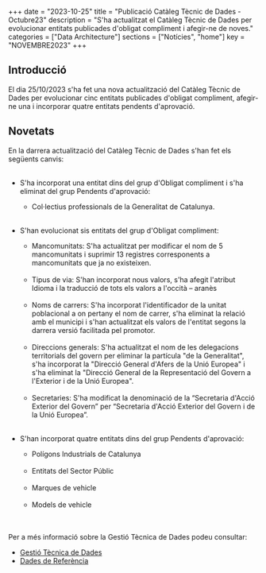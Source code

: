 +++
date        = "2023-10-25"
title       = "Publicació Catàleg Tècnic de Dades - Octubre23"
description = "S'ha actualitzat el Catàleg Tècnic de Dades per evolucionar entitats publicades d'obligat compliment i afegir-ne de noves."
categories  = ["Data Architecture"]
sections    = ["Notícies", "home"]
key = "NOVEMBRE2023"
+++

## Introducció

El dia 25/10/2023 s'ha fet una nova actualització del Catàleg Tècnic de Dades per evolucionar cinc entitats publicades d'obligat compliment, afegir-ne una i incorporar quatre entitats pendents d'aprovació.
 
## Novetats

En la darrera actualització del Catàleg Tècnic de Dades s'han fet els següents canvis:<br><br>

- S'ha incorporat una entitat dins del grup d'Obligat compliment i s'ha eliminat del grup Pendents d'aprovació:<br>
  - Col·lectius professionals de la Generalitat de Catalunya.<br><br>

- S'han evolucionat sis entitats del grup d'Obligat compliment:<br>
  - Mancomunitats: S'ha actualitzat per modificar el nom de 5 mancomunitats i suprimir 13 registres corresponents a mancomunitats que ja no existeixen.<br><br>
  - Tipus de via: S'han incorporat nous valors, s'ha afegit l'atribut Idioma i la traducció de tots els valors a l'occità – aranès<br><br>
  - Noms de carrers: S'ha incorporat l'identificador de la unitat poblacional a on pertany el nom de carrer, s'ha eliminat la relació amb el municipi i s'han actualitzat els valors de l'entitat segons la darrera versió facilitada pel promotor.<br><br>
  - Direccions generals: S'ha actualitzat el nom de les delegacions territorials del govern per eliminar la partícula "de la Generalitat", s'ha incorporat la "Direcció General d'Afers de la Unió Europea" i s'ha eliminat la "Direcció General de la Representació del Govern a l'Exterior i de la Unió Europea".<br><br>
  - Secretaries: S'ha modificat la denominació de la “Secretaria d'Acció Exterior del Govern” per “Secretaria d'Acció Exterior del Govern i de la Unió Europea”.<br><br>

- S'han incorporat quatre entitats dins del grup Pendents d'aprovació:<br>
  - Polígons Industrials de Catalunya<br><br>
  - Entitats del Sector Públic<br><br>
  - Marques de vehicle<br><br>
  - Models de vehicle<br><br><br>
 

Per a més informació sobre la Gestió Tècnica de Dades podeu consultar:

* [Gestió Tècnica de Dades](https://canigo.ctti.gencat.cat/plataformes/dadesref/gestiodades/)
* [Dades de Referència](https://canigo.ctti.gencat.cat/plataformes/dadesref/dadesref/)

